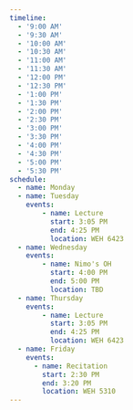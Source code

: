 ```yaml
---
timeline:
  - '9:00 AM'
  - '9:30 AM'
  - '10:00 AM'
  - '10:30 AM'
  - '11:00 AM'
  - '11:30 AM'
  - '12:00 PM'
  - '12:30 PM'
  - '1:00 PM'
  - '1:30 PM'
  - '2:00 PM'
  - '2:30 PM'
  - '3:00 PM'
  - '3:30 PM'
  - '4:00 PM'
  - '4:30 PM'
  - '5:00 PM'
  - '5:30 PM'
schedule:
  - name: Monday
  - name: Tuesday
    events:
        - name: Lecture
          start: 3:05 PM
          end: 4:25 PM
          location: WEH 6423
  - name: Wednesday
    events:
        - name: Nimo's OH
          start: 4:00 PM
          end: 5:00 PM
          location: TBD 
  - name: Thursday
    events:
        - name: Lecture
          start: 3:05 PM
          end: 4:25 PM
          location: WEH 6423
  - name: Friday
    events:
      - name: Recitation
        start: 2:30 PM
        end: 3:20 PM
        location: WEH 5310
---
```

